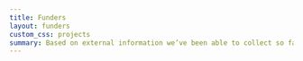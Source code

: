 ```yaml
---
title: Funders
layout: funders
custom_css: projects
summary: Based on external information we’ve been able to collect so far, these are organizations, foundations and individuals funding credibility initiatives in the CredCatalog database. More about how we found this information can be found <a href="//docs.google.com/document/d/19bXZOQ-KfzHtF4EJ8iKHgLDFHItT6A7D9766YkhmbB0/edit">here.</a>
---
```


